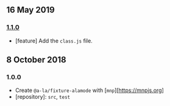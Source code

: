 ## 16 May 2019

### [1.1.0](https://github.com/a-la/fixture-alamode/compare/v1.0.0...v1.1.0)

- [feature] Add the `class.js` file.

## 8 October 2018

### 1.0.0

- Create `@a-la/fixture-alamode` with [`mnp`][https://mnpjs.org]
- [repository]: `src`, `test`
